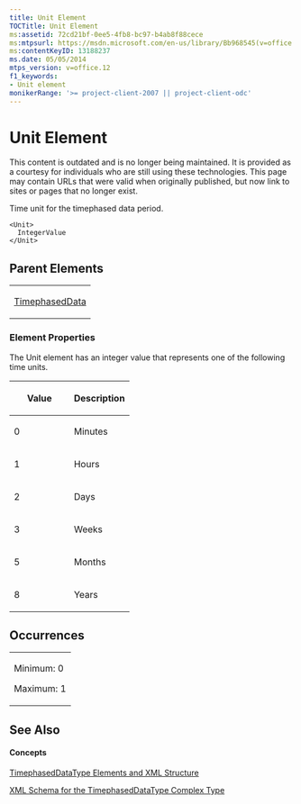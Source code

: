 ```yaml
---
title: Unit Element
TOCTitle: Unit Element
ms:assetid: 72cd21bf-0ee5-4fb8-bc97-b4ab8f88cece
ms:mtpsurl: https://msdn.microsoft.com/en-us/library/Bb968545(v=office.12)
ms:contentKeyID: 13188237
ms.date: 05/05/2014
mtps_version: v=office.12
f1_keywords:
- Unit element
monikerRange: '>= project-client-2007 || project-client-odc'
---
```


# Unit Element

This content is outdated and is no longer being maintained. It is provided as a courtesy for individuals who are still using these technologies. This page may contain URLs that were valid when originally published, but now link to sites or pages that no longer exist.

Time unit for the timephased data period.

    <Unit>
      IntegerValue
    </Unit>

## Parent Elements

<table>
<colgroup>
<col style="width: 100%" />
</colgroup>
<tbody>
<tr class="odd">
<td><p><a href="bb968479(v=office.12).md">TimephasedData</a></p></td>
</tr>
</tbody>
</table>

### Element Properties

The Unit element has an integer value that represents one of the following time units.

<table>
<colgroup>
<col style="width: 50%" />
<col style="width: 50%" />
</colgroup>
<thead>
<tr class="header">
<th><p><strong>Value</strong></p></th>
<th><p><strong>Description</strong></p></th>
</tr>
</thead>
<tbody>
<tr class="odd">
<td><p>0</p></td>
<td><p>Minutes</p></td>
</tr>
<tr class="even">
<td><p>1</p></td>
<td><p>Hours</p></td>
</tr>
<tr class="odd">
<td><p>2</p></td>
<td><p>Days</p></td>
</tr>
<tr class="even">
<td><p>3</p></td>
<td><p>Weeks</p></td>
</tr>
<tr class="odd">
<td><p>5</p></td>
<td><p>Months</p></td>
</tr>
<tr class="even">
<td><p>8</p></td>
<td><p>Years</p></td>
</tr>
</tbody>
</table>

## Occurrences

<table>
<colgroup>
<col style="width: 100%" />
</colgroup>
<tbody>
<tr class="odd">
<td><p>Minimum: 0</p>
<p>Maximum: 1</p></td>
</tr>
</tbody>
</table>

## See Also

#### Concepts

[TimephasedDataType Elements and XML Structure](bb968722\(v=office.12\).md)

[XML Schema for the TimephasedDataType Complex Type](bb968734\(v=office.12\).md)

